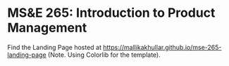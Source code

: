 # MS&E 265: Introduction to Product Management
Find the Landing Page hosted at https://mallikakhullar.github.io/mse-265-landing-page
(Note. Using Colorlib for the template).
